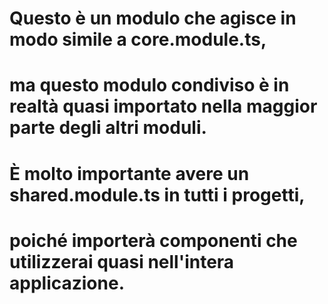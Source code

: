 # Questo è un modulo che agisce in modo simile a core.module.ts, 
# ma questo modulo condiviso è in realtà quasi importato nella maggior parte degli altri moduli.
# È molto importante avere un shared.module.ts in tutti i progetti,
#  poiché importerà componenti che utilizzerai quasi nell'intera applicazione.
